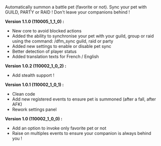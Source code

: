 Automatically summon a battle pet (favorite or not). Sync your pet with GUILD, PARTY or RAID !
Don't leave your companions behind !

**Version 1.1.0 (110005_1_1_0) :**
- New core to avoid blocked actions
- Added the ability to synchronise your pet with your guild, group or raid using the command: /dfm_sync guild, raid or party
- Added new settings to enable or disable pet sync
- Better detection of player status
- Added translation texts for French / English

**Version 1.0.2 (110002_1_0_2) :**
- Add stealth support !

**Version 1.0.1 (110002_1_0_1) :**
- Clean code
- Add new registered events to ensure pet is summoned (after a fall, after AFK)
- Rework settings panel

**Version 1.0 (110002_1_0_0) :**
- Add an option to invoke only favorite pet or not
- Raise on multiples events to ensure your companion is always behind you !
